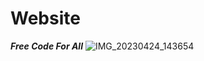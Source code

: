 # Website
***Free Code For All***
![IMG_20230424_143654](https://user-images.githubusercontent.com/131398263/233931446-f9293048-3c1e-4467-b246-fd3aaf6ed29d.jpg)


